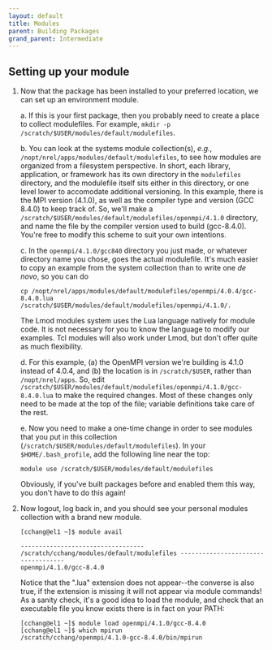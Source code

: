 ```yaml
---
layout: default
title: Modules
parent: Building Packages
grand_parent: Intermediate
---
```

## Setting up your module

1. Now that the package has been installed to your preferred location, we can set up an environment module.

	a. If this is your first package, then you probably need to create a place to collect modulefiles. For example, `mkdir -p /scratch/$USER/modules/default/modulefiles`.

	b. You can look at the systems module collection(s), _e.g._, `/nopt/nrel/apps/modules/default/modulefiles`, to see how modules are organized from a filesystem perspective. In short, each library, application, or framework has its own directory in the `modulefiles` directory, and the modulefile itself sits either in this directory, or one level lower to accomodate additional versioning. In this example, there is the MPI version (4.1.0), as well as the compiler type and version (GCC 8.4.0) to keep track of. So, we'll make a `/scratch/$USER/modules/default/modulefiles/openmpi/4.1.0` directory, and name the file by the compiler version used to build (gcc-8.4.0). You're free to modify this scheme to suit your own intentions.

	c. In the `openmpi/4.1.0/gcc840` directory you just made, or whatever directory name you chose, goes the actual modulefile. It's much easier to copy an example from the system collection than to write one _de novo_, so you can do

	```
	cp /nopt/nrel/apps/modules/default/modulefiles/openmpi/4.0.4/gcc-8.4.0.lua /scratch/$USER/modules/default/modulefiles/openmpi/4.1.0/.
	```

	The Lmod modules system uses the Lua language natively for module code. It is not necessary for you to know the language to modify our examples. Tcl modules will also work under Lmod, but don't offer quite as much flexibility.
	
	d. For this example, (a) the OpenMPI version we're building is 4.1.0 instead of 4.0.4, and (b) the location is in `/scratch/$USER`, rather than `/nopt/nrel/apps`. So, edit `/scratch/$USER/modules/default/modulefiles/openmpi/4.1.0/gcc-8.4.0.lua` to make the required changes. Most of these changes only need to be made at the top of the file; variable definitions take care of the rest.

	e. Now you need to make a one-time change in order to see modules that you put in this collection (`/scratch/$USER/modules/default/modulefiles`). In your `$HOME/.bash_profile`, add the following line near the top:

	```
	module use /scratch/$USER/modules/default/modulefiles
	```

	Obviously, if you've built packages before and enabled them this way, you don't have to do this again!

2. Now logout, log back in, and you should see your personal modules collection with a brand new module.

	```
	[cchang@el1 ~]$ module avail
	
	---------------------------------- /scratch/cchang/modules/default/modulefiles -----------------------------------
	openmpi/4.1.0/gcc-8.4.0
	```
	
	Notice that the ".lua" extension does not appear--the converse is also true, if the extension is missing it will not appear via module commands!
	As a sanity check, it's a good idea to load the module, and check that an executable file you know exists there is in fact on your PATH:
	
	```
	[cchang@el1 ~]$ module load openmpi/4.1.0/gcc-8.4.0
	[cchang@el1 ~]$ which mpirun
	/scratch/cchang/openmpi/4.1.0-gcc-8.4.0/bin/mpirun
	```
